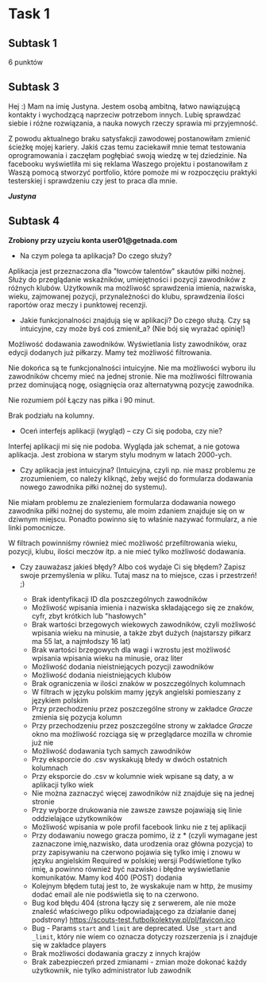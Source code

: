 # **Task 1** 

## **Subtask 1** 

6 punktów 


## **Subtask 3** 

Hej :) Mam na imię Justyna. Jestem osobą ambitną, łatwo nawiązującą kontakty i wychodzącą naprzeciw potrzebom innych. Lubię sprawdzać siebie i różne rozwiązania, a nauka nowych rzeczy sprawia mi przyjemność.


Z powodu aktualnego braku satysfakcji zawodowej postanowiłam zmienić ścieżkę mojej kariery. Jakiś czas temu zaciekawił mnie temat testowania oprogramowania i zaczęłam pogłębiać swoją wiedzę w tej dziedzinie. Na facebooku wyświetliła mi się reklama Waszego projektu i postanowiłam z Waszą pomocą stworzyć portfolio, które pomoże mi w rozpoczęciu praktyki testerskiej i sprawdzeniu czy jest to praca dla mnie.


__*Justyna*__ 


## **Subtask 4** 

__Zrobiony przy uzyciu konta user01@getnada.com__

* Na czym polega ta aplikacja? Do czego służy?

Aplikacja jest przeznaczona dla "łowców talentów" skautów piłki nożnej. Służy do przeglądanie wskaźników, umiejętności i pozycji zawodników z różnych klubów. Użytkownik ma możliwość sprawdzenia imienia, nazwiska, wieku, zajmowanej pozycji, przynależności do klubu, sprawdzenia ilości raportów oraz meczy i punktowej recenzji.


* Jakie funkcjonalności znajdują się w aplikacji? Do czego służą. Czy są intuicyjne, czy może byś coś zmienił_a? (Nie bój się wyrażać opinię!)

Możliwość dodawania zawodników. Wyświetlania listy zawodników, oraz edycji dodanych już piłkarzy. Mamy też możliwość filtrowania.

Nie dokońca są te funkcjonalności intuicyjne. Nie ma możliwości wyboru ilu zawodników chcemy mieć na jednej stronie. Nie ma możliwości filtrowania przez dominującą nogę, osiągnięcia oraz alternatywną pozycję zawodnika.

Nie rozumiem pól Łączy nas piłka i 90 minut.

Brak podziału na kolumny.


* Oceń interfejs aplikacji (wygląd) – czy Ci się podoba, czy nie?

Interfej aplikacji mi się nie podoba. Wygląda jak schemat, a nie gotowa aplikacja. Jest zrobiona w starym stylu modnym w latach 2000-ych.

* Czy aplikacja jest intuicyjna? (Intuicyjna, czyli np. nie masz problemu ze zrozumieniem, co należy kliknąć, żeby wejść do formularza dodawania nowego zawodnika piłki nożnej do systemu).

Nie miałam problemu ze znalezieniem formularza dodawania nowego zawodnika piłki nożnej do systemu, ale moim zdaniem znajduje się on w dziwnym miejscu. Ponadto powinno się to właśnie nazywać formularz, a nie linki pomocnicze.

W filtrach powinniśmy również mieć możliwość przefiltrowania wieku, pozycji, klubu, ilości meczów itp. a nie mieć tylko możliwość dodawania.


* Czy zauważasz jakieś błędy? Albo coś wydaje Ci się błędem? Zapisz swoje przemyślenia w pliku. Tutaj masz na to miejsce, czas i przestrzeń! ;)

  * Brak identyfikacji ID dla poszczególnych zawodników
  * Możliwość wpisania imienia i nazwiska składającego się ze znaków, cyfr, zbyt krótkich lub "hasłowych"
  * Brak wartości brzegowych wiekowych zawodników, czyli możliwość wpisania wieku na minusie, a także zbyt dużych (najstarszy piłkarz ma 55 lat, a najmłodszy 16 lat)
  * Brak wartości brzegowych dla wagi i wzrostu jest możliwość wpisania wpisania wieku na minusie, oraz liter
  * Możliwość dodania nieistniejących pozycji zawodników
  * Możliwość dodania nieistniejących klubów
  * Brak ograniczenia w ilości znaków w poszczególnych kolumnach
  * W filtrach w języku polskim mamy język angielski pomieszany z językiem polskim
  * Przy przechodzeniu przez poszczególne strony w zakładce _Gracze_ zmienia się pozycja kolumn
  * Przy przechodzeniu przez poszczególne strony w zakładce _Gracze_ okno ma możliwość rozciąga się w przeglądarce mozilla w chromie już nie
  * Możliwość dodawania tych samych zawodników
  * Przy eksporcie do .csv wyskakują błedy w dwóch ostatnich kolumnach
  * Przy eksporcie do .csv w kolumnie wiek wpisane są daty, a w aplikacji tylko wiek
  * Nie można zaznaczyć więcej zawodników niż znajduje się na jednej stronie
  * Przy wyborze drukowania nie zawsze zawsze pojawiają się linie oddzielające użytkowników
  * Możliwość wpisania w pole profil facebook linku nie z tej aplikacji
  * Przy dodawaniu nowego gracza pomimo, iż z * (czyli wymagane jest zaznaczone imię,nazwisko, data urodzenia oraz główna pozycja) to przy zapisywaniu na czerwono pojawia się tylko imię i znowu w języku angielskim Required w polskiej wersji Podświetlone tylko imię, a powinno również być nazwisko i błędne wyświetlanie komunikatów. Mamy kod 400 (POST) dodania
  * Kolejnym błędem tutaj jest to, że  wyskakuje nam w http, że musimy dodać email ale nie podświetla się to na czerwono.
  * Bug kod błędu 404 (strona łączy się z serwerem, ale nie może znaleść właściwego pliku odpowiadającego za działanie danej podstrony) https://scouts-test.futbolkolektyw.pl/pl/favicon.ico
  * Bug - Params `start` and `limit` are deprecated. Use `_start` and `_limit`, który nie wiem co oznacza dotyczy rozszerzenia js i znajduje się w zakładce players
  * Brak możliwości dodawania graczy z innych krajów
  * Brak zabezpieczeń przed zmianami - zmian może dokonać każdy użytkownik, nie tylko administrator lub zawodnik
